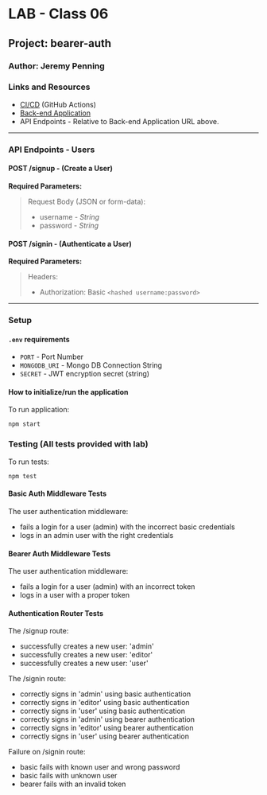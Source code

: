 # LAB - Class 06

## Project: bearer-auth

### Author: Jeremy Penning

### Links and Resources

- [CI/CD](https://github.com/jeremyp-401-advanced-javascript/bearer-auth/actions) (GitHub Actions)
- [Back-end Application](https://jeremyp-bearer-auth.herokuapp.com/)
- API Endpoints - Relative to Back-end Application URL above.

---

### API Endpoints - Users

#### **POST /signup** - (Create a User)

**Required Parameters:**

>Request Body (JSON or form-data):
>- username - _String_
>- password - _String_ 

#### **POST /signin** - (Authenticate a User)

**Required Parameters:**

>Headers:
>- Authorization: Basic `<hashed username:password>`

---

### Setup

#### `.env` requirements

- `PORT` - Port Number
- `MONGODB_URI` - Mongo DB Connection String
- `SECRET` - JWT encryption secret (string)

#### How to initialize/run the application

To run application:

`npm start`

### Testing (All tests provided with lab)

To run tests:

`npm test`

#### Basic Auth Middleware Tests

The user authentication middleware:
- fails a login for a user (admin) with the incorrect basic credentials
- logs in an admin user with the right credentials

#### Bearer Auth Middleware Tests
The user authentication middleware:
- fails a login for a user (admin) with an incorrect token
- logs in a user with a proper token

#### Authentication Router Tests

The /signup route:
- successfully creates a new user: 'admin'
- successfully creates a new user: 'editor'
- successfully creates a new user: 'user'

The /signin route:
- correctly signs in 'admin' using basic authentication
- correctly signs in 'editor' using basic authentication
- correctly signs in 'user' using basic authentication
- correctly signs in 'admin' using bearer authentication
- correctly signs in 'editor' using bearer authentication
- correctly signs in 'user' using bearer authentication

Failure on /signin route:
- basic fails with known user and wrong password
- basic fails with unknown user
- bearer fails with an invalid token
